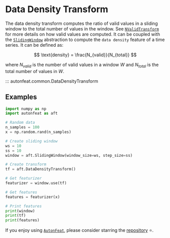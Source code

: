 # Data Density Transform

The data density transform computes the ratio of valid values in a sliding window to the total number of values in the window. See [`NValidTransform`](n_valid_transform.md) for more details on how valid values are computed. It can be coupled with the [`SlidingWindow`](../core/fixed_window.md) abstraction to compute the `data density` feature of a time series. It can be defined as:

$$
\text{density} = \frac{N_{valid}}{N_{total}}
$$

where $N_{valid}$ is the number of valid values in a window $W$ and $N_{total}$ is the total number of values in $W$.


::: autonfeat.common.DataDensityTransform
      

## Examples

```python
import numpy as np
import autonfeat as aft

# Random data
n_samples = 100
x = np.random.rand(n_samples)

# Create sliding window
ws = 10
ss = 10
window = aft.SlidingWindow(window_size=ws, step_size=ss)

# Create transform
tf = aft.DataDensityTransform()

# Get featurizer
featurizer = window.use(tf)

# Get features
features = featurizer(x)

# Print features
print(window)
print(tf)
print(features)
```

If you enjoy using [`AutonFeat`](../../index.md), please consider starring the [repository](https://github.com/autonlab/AutonFeat) ⭐️.